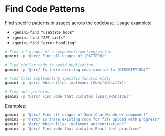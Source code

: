 # Find Code Patterns

Find specific patterns or usages across the codebase. Usage examples:
- `/gemini-find "useState hook"`
- `/gemini-find "API calls"`
- `/gemini-find "error handling"`

```bash
# Find all usages of a component/function/pattern
gemini -p "@src/ Find all usages of [PATTERN]"

# Find similar code to avoid duplication
gemini -p "@src/ Is there existing code similar to [DESCRIPTION]?"

# Find files implementing specific functionality
gemini -p "@src/ Which files implement [FUNCTIONALITY]?"

# Find anti-patterns
gemini -p "@src/ Find code that violates [BEST_PRACTICE]"
```

Examples:
```bash
gemini -p "@src/ Find all usages of SmartChartRenderer component"
gemini -p "@src/ Is there existing code for file upload with progress?"
gemini -p "@src/ Which files implement authentication?"
gemini -p "@src/ Find code that violates React best practices"
```